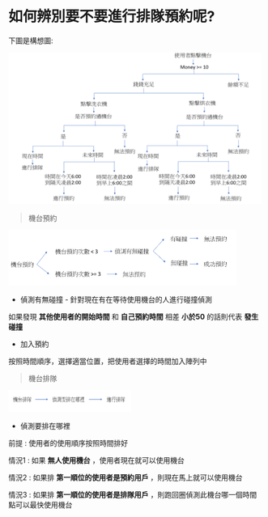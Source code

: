 # 如何辨別要不要進行排隊預約呢?

下圖是構想圖:


<img src="教程圖片/nstructure.png" width="500px" height="300px">


> 機台預約

<img src="教程圖片/norder.png" width="450px" height="110px">


* 偵測有無碰撞 - 針對現在有在等待使用機台的人進行碰撞偵測

 如果發現 **其他使用者的開始時間** 和 **自己預約時間** 相差 **小於50** 的話則代表 **發生碰撞**

* 加入預約 

 按照時間順序，選擇適當位置，把使用者選擇的時間加入陣列中


> 機台排隊

<img src="教程圖片/waiting.png" width="242px" height="43px">


* 偵測要排在哪裡 

前提 : 使用者的使用順序按照時間排好

情況1 : 如果 **無人使用機台** ，使用者現在就可以使用機台

情況2 : 如果排 **第一順位的使用者是預約用戶** ，則現在馬上就可以使用機台

情況3 : 如果排 **第一順位的使用者是排隊用戶** ，則跑回圈偵測此機台哪一個時間點可以最快使用機台
